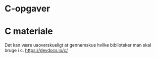 # C-opgaver

# C materiale

Det kan være uaoverskueligt at gennemskue hvilke biblioteker man skal bruge i c.
https://devdocs.io/c/
